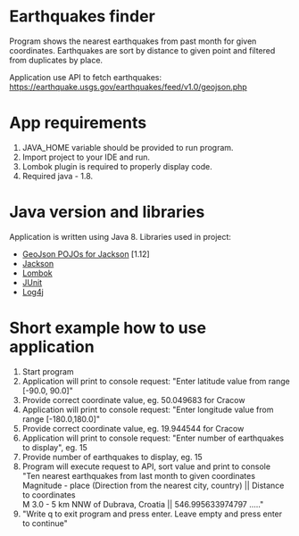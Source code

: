 # Earthquakes finder

Program shows the nearest earthquakes from past month for given coordinates.
Earthquakes are sort by distance to given point and filtered from duplicates by place.

Application use API to fetch earthquakes:
https://earthquake.usgs.gov/earthquakes/feed/v1.0/geojson.php

# App requirements
1. JAVA_HOME variable should be provided to run program.
2. Import project to your IDE and run.
3. Lombok plugin is required to properly display code.
4. Required java - 1.8.

# Java version and libraries 
Application is written using Java 8.
Libraries used in project:
- [GeoJson POJOs for Jackson](https://github.com/opendatalab-de/geojson-jackson) [1.12]
- [Jackson](https://github.com/FasterXML/jackson)
- [Lombok](https://github.com/rzwitserloot/lombok)
- [JUnit](https://junit.org/junit4/)
- [Log4j](https://logging.apache.org/log4j/2.x/)



# Short example how to use application
1. Start program
2. Application will print to console request:
"Enter latitude value from range [-90.0, 90.0]"
3. Provide correct coordinate value, eg. 50.049683 for Cracow
4. Application will print to console request: 
"Enter longitude value from range [-180.0,180.0]"
5. Provide correct coordinate value, eg. 19.944544 for Cracow
6. Application will print to console request: 
"Enter number of earthquakes to display", eg. 15
7. Provide number of earthquakes to display, eg. 15
8. Program will execute request to API, sort value and print to console <br>
"Ten nearest earthquakes from last month to given coordinates <br>
Magnitude - place (Direction from the nearest city, country) || Distance to coordinates <br>
M 3.0 - 5 km NNW of Dubrava, Croatia || 546.995633974797
....."
9. "Write q to exit program and press enter. Leave empty and press enter to continue"


